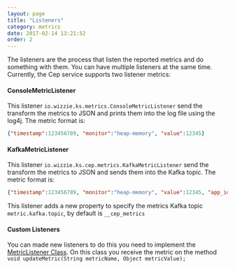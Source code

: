 ```yaml
---
layout: page
title: "Listeners"
category: metrics
date: 2017-02-14 13:21:52
order: 2
---
```


The listeners are the process that listen the reported metrics and do something with them. You can have multiple listeners at the same time. Currently, the Cep service supports two listener metrics:

#### ConsoleMetricListener

This listener `io.wizzie.ks.metrics.ConsoleMetricListener` send the transform the metrics to JSON and prints them into the log file using the log4j. The metric format is:
```json
{"timestamp":123456789, "monitor":"heap-memory", "value":12345}
```

#### KafkaMetricListener
This listener `io.wizzie.ks.cep.metrics.KafkaMetricListener` send the transform the metrics to JSON and sends them into the Kafka topic. The metric format is:
```json
{"timestamp":123456789, "monitor":"heap-memory", "value":12345, "app_id":"MY_KAFKA_STREAMS_APP_ID"}
```

This listener adds a new property to specify the metrics Kafka topic `metric.kafka.topic`, by default is `__cep_metrics`

#### Custom Listeners
You can made new listeners to do this you need to implement the [MetricListener Class](https://github.com/wizzie-io/zz-cep/blob/master/service/src/main/java/io/wizzie/ks/cep/metrics/MetricListener.java). On this class you receive the metric on the method `void updateMetric(String metricName, Object metricValue);`
